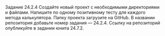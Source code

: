 Задание 24.2.4
Создайте новый проект с необходимыми директориями и файлами.
Напишите по одному позитивному тесту для каждого метода калькулятора.
Папку проекта загрузите на GitHub. В названии репозитория добавьте номер задания — 24.2.4.
Ссылку на репозиторий опубликуйте в задании юнита 24.7.2.
